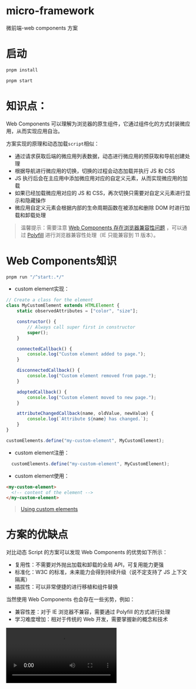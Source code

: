 # micro-framework

微前端-web components 方案

# 启动

```bash
pnpm install

pnpm start
```

# 知识点：

Web Components 可以理解为浏览器的原生组件，它通过组件化的方式封装微应用，从而实现应用自治。

方案实现的原理和动态加载`script`相似：

+ 通过请求获取后端的微应用列表数据，动态进行微应用的预获取和导航创建处理
+ 根据导航进行微应用的切换，切换的过程会动态加载并执行 JS 和 CSS
+ JS 执行后会在主应用中添加微应用对应的自定义元素，从而实现微应用的加载
+ 如果已经加载微应用对应的 JS 和 CSS，再次切换只需要对自定义元素进行显示和隐藏操作
+ 微应用自定义元素会根据内部的生命周期函数在被添加和删除 DOM 时进行加载和卸载处理

> 温馨提示：需要注意 [Web Components 存在浏览器兼容性问题](https://caniuse.com/?search=Web%20Components)
> ，可以通过 [Polyfill](https://github.com/webcomponents/polyfills/tree/master/packages/webcomponentsjs) 进行浏览器兼容性处理（IE
> 只能兼容到 11 版本）。

# Web Components知识

```bash
pnpm run "/^start:.*/"
```

+ custom element实现：

```js
// Create a class for the element
class MyCustomElement extends HTMLElement {
    static observedAttributes = ["color", "size"];

    constructor() {
        // Always call super first in constructor
        super();
    }

    connectedCallback() {
        console.log("Custom element added to page.");
    }

    disconnectedCallback() {
        console.log("Custom element removed from page.");
    }

    adoptedCallback() {
        console.log("Custom element moved to new page.");
    }

    attributeChangedCallback(name, oldValue, newValue) {
        console.log(`Attribute ${name} has changed.`);
    }
}

customElements.define("my-custom-element", MyCustomElement);

```

+ custom element注册：

```js
  customElements.define("my-custom-element", MyCustomElement);
```

+ custom element使用：
```html
<my-custom-element>
  <!-- content of the element -->
</my-custom-element>
```
> [Using custom elements](https://developer.mozilla.org/en-US/docs/Web/API/Web_components/Using_custom_elements)

# 方案的优缺点

对比动态 Script 的方案可以发现 Web Components 的优势如下所示：

+ 复用性：不需要对外抛出加载和卸载的全局 API，可复用能力更强
+ 标准化：W3C 的标准，未来能力会得到持续升级（说不定支持了 JS 上下文隔离）
+ 插拔性：可以非常便捷的进行移植和组件替换

当然使用 Web Components 也会存在一些劣势，例如：

+ 兼容性差：对于 IE 浏览器不兼容，需要通过 Polyfill 的方式进行处理
+ 学习难度增加：相对于传统的 Web 开发，需要掌握新的概念和技术

<video src="https://bizsec-auth.alicdn.com/d946ca083b65cd66/0f1bc22fb3e2ea8c/20231113_5c640de243cbabd0_437667499633_mp4_264_hd_unlimit_taobao.mp4?auth_key=1704189324-0-0-41ab8750668064f0a78ba431c3a6d411&biz=video-406f5569f6a3c031&t=213e2d0a17041866245106526e3303&t=213e2d0a17041866245106526e3303&b=video&p=cloudvideo_http_from_v1_800000012" />

<video src="https://bizsec-auth.alicdn.com/d946ca083b65cd66/9d5e180a5a0c245b/20240101_c48370359f979771_444811775245_mp4_264_hd_unlimit_taobao.mp4?auth_key=1704189606-0-0-492e7ff47fdfe8403746ae548affddac&biz=video-79ed889bcd48d891&t=2150423b17041869061863708e3046&t=2150423b17041869061863708e3046&b=video&p=cloudvideo_http_from_v1_800000012" />
